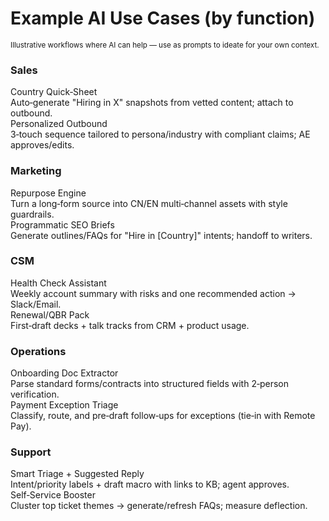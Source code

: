 # Example AI Use Cases (by function)

<small class="opacity-80">Illustrative workflows where AI can help — use as prompts to ideate for your own context.</small>

<div class="grid grid-cols-2 gap-6 mt-4">
  <!-- Sales -->
  <div class="border rounded-lg p-4 bg-white/70">
    <h3>Sales</h3>
    <div class="grid grid-cols-2 gap-3 mt-3">
      <div class="rounded-md border bg-white p-3">
        <div class="font-semibold text-sm">Country Quick‑Sheet</div>
        <div class="text-xs opacity-80 mt-1">Auto‑generate "Hiring in X" snapshots from vetted content; attach to outbound.</div>
      </div>
      <div class="rounded-md border bg-white p-3">
        <div class="font-semibold text-sm">Personalized Outbound</div>
        <div class="text-xs opacity-80 mt-1">3‑touch sequence tailored to persona/industry with compliant claims; AE approves/edits.</div>
      </div>
    </div>
  </div>

  <!-- Marketing -->
  <div class="border rounded-lg p-4 bg-white/70">
    <h3>Marketing</h3>
    <div class="grid grid-cols-2 gap-3 mt-3">
      <div class="rounded-md border bg-white p-3">
        <div class="font-semibold text-sm">Repurpose Engine</div>
        <div class="text-xs opacity-80 mt-1">Turn a long‑form source into CN/EN multi‑channel assets with style guardrails.</div>
      </div>
      <div class="rounded-md border bg-white p-3">
        <div class="font-semibold text-sm">Programmatic SEO Briefs</div>
        <div class="text-xs opacity-80 mt-1">Generate outlines/FAQs for "Hire in [Country]" intents; handoff to writers.</div>
      </div>
    </div>
  </div>

  <!-- CSM -->
  <div class="border rounded-lg p-4 bg-white/70">
    <h3>CSM</h3>
    <div class="grid grid-cols-2 gap-3 mt-3">
      <div class="rounded-md border bg-white p-3">
        <div class="font-semibold text-sm">Health Check Assistant</div>
        <div class="text-xs opacity-80 mt-1">Weekly account summary with risks and one recommended action → Slack/Email.</div>
      </div>
      <div class="rounded-md border bg-white p-3">
        <div class="font-semibold text-sm">Renewal/QBR Pack</div>
        <div class="text-xs opacity-80 mt-1">First‑draft decks + talk tracks from CRM + product usage.</div>
      </div>
    </div>
  </div>

  <!-- Operations -->
  <div class="border rounded-lg p-4 bg-white/70">
    <h3>Operations</h3>
    <div class="grid grid-cols-2 gap-3 mt-3">
      <div class="rounded-md border bg-white p-3">
        <div class="font-semibold text-sm">Onboarding Doc Extractor</div>
        <div class="text-xs opacity-80 mt-1">Parse standard forms/contracts into structured fields with 2‑person verification.</div>
      </div>
      <div class="rounded-md border bg-white p-3">
        <div class="font-semibold text-sm">Payment Exception Triage</div>
        <div class="text-xs opacity-80 mt-1">Classify, route, and pre‑draft follow‑ups for exceptions (tie‑in with Remote Pay).</div>
      </div>
    </div>
  </div>

  <!-- Support -->
  <div class="border rounded-lg p-4 bg-white/70 col-span-2">
    <h3>Support</h3>
    <div class="grid grid-cols-2 gap-3 mt-3">
      <div class="rounded-md border bg-white p-3">
        <div class="font-semibold text-sm">Smart Triage + Suggested Reply</div>
        <div class="text-xs opacity-80 mt-1">Intent/priority labels + draft macro with links to KB; agent approves.</div>
      </div>
      <div class="rounded-md border bg-white p-3">
        <div class="font-semibold text-sm">Self‑Service Booster</div>
        <div class="text-xs opacity-80 mt-1">Cluster top ticket themes → generate/refresh FAQs; measure deflection.</div>
      </div>
    </div>
  </div>
</div>

